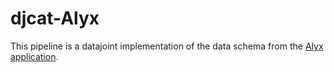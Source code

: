 # djcat-Alyx

This pipeline is a datajoint implementation of the data schema from the
[Alyx application](https://github.com/cortex-lab/alyx).


